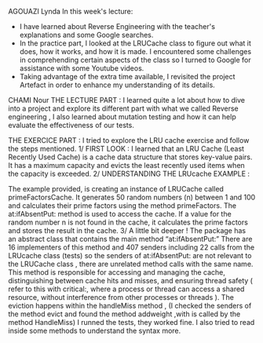 AGOUAZI Lynda
In this week's lecture:
  - I have learned about Reverse Engineering with the teacher's explanations and some Google searches.
  - In the practice part, I looked at the LRUCache class to figure out what it does, how it works, and how it is made.
    I encountered some challenges in comprehending certain aspects of the class so I turned to Google for assistance with some Youtube videos.
  - Taking advantage of the extra time available, I revisited the project Artefact in order to enhance my understanding of its details.

CHAMI Nour
THE LECTURE PART : I learned quite a lot about how to dive into a project and explore its different part with what we called Reverse engineering , I also learned about mutation testing and how it can help evaluate the effectiveness of our tests.

THE EXERCICE PART : I tried to explore the LRU cache exercise and follow the steps mentioned.
1/ FIRST LOOK : I learned that an LRU Cache (Least Recently Used Cache) is a cache data structure that stores key-value pairs. It has a maximum capacity and evicts the least recently used items when the capacity is exceeded. 2/ UNDERSTANDING THE LRUcache EXAMPLE :

The example provided, is creating an instance of LRUCache called primeFactorsCache.
It generates 50 random numbers (n) between 1 and 100 and calculates their prime factors using the method primeFactors.
The at:ifAbsentPut: method is used to access the cache. If a value for the random number n is not found in the cache, it calculates the prime factors and stores the result in the cache. 3/ A little bit deeper ! The package has an abstract class that contains the main method “at:ifAbsentPut:”
There are 16 implementers of this method and 407 senders including 22 calls from the LRUcache class (tests) so the senders of at:ifAbsentPut: are not relevant to the LRUCache class , there are unrelated method calls with the same name.
This method is responsible for accessing and managing the cache, distinguishing between cache hits and misses, and ensuring thread safety ( refer to this with critical:, where a process or thread can access a shared resource, without interference from other processes or threads ).
The eviction happens within the handleMiss method , (I checked the senders of the method evict and found the method addweight ,with is called by the method HandleMiss)
I runned the tests, they worked fine. I also tried to read inside some methods to understand the syntax more.
